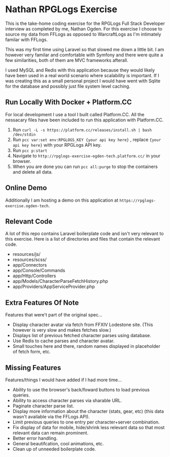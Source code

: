 # Nathan RPGLogs Exercise

This is the take-home coding exercise for the RPGLogs Full Stack Developer interview as completed by me, Nathan Ogden.
For this exercise I choose to source my data from FFLogs as opposed to WarcraftLogs as I'm intimately familar with FFLogs.

This was my first time using Laravel so that slowed me down a little bit. I am however very familar and comfortable with Symfony and there were quite a few similarities, both of them are MVC frameworks afterall.

I used MySQL and Redis with this application because they would likely have been used in a real world scenario where scalability is important. If I was creating this as a small personal project I would have went with Sqlite for the database and possibly just file system level caching.


## Run Locally With Docker + Platform.CC

For local development I use a tool I built called Platform.CC. All the nessacary files have been included to run this application with Platform.CC.

1. Run `curl -L -s https://platform.cc/releases/install.sh | bash /dev/stdin`
2. Run `pcc var:set env:RPGLOGS_KEY {your api key here}` , replace `{your api key here}` with your RPGLogs API key.
3. Run `pcc p:start`
4. Navigate to `http://rpglogs-exercise-ogden-tech.platform.cc/` in your browser.
5. When you are done you can run `pcc all:purge` to stop the containers and delete all data.


## Online Demo

Additionally I am hosting a demo on this application at `https://rpglogs-exercise.ogden-tech`.


## Relevant Code

A lot of this repo contains Laravel boilerplate code and isn't very relevant to this exercise. Here is a list of directories and files that contain the relevant code.

- resources/js/
- resources/scss/
- app/Connectors
- app/Console/Commands
- app/Http/Controllers
- app/Models/CharacterParseFetchHistory.php
- app/Providers/AppServiceProvider.php


## Extra Features Of Note

Features that were't part of the original spec...

- Display character avatar via fetch from FFXIV Lodestone site. (This however is very slow and makes fetches slow.)
- Displays list of previous fetched character parses using database.
- Use Redis to cache parses and character avatar.
- Small touches here and there, random names displayed in placeholder of fetch form, etc.


## Missing Features

Features/things I would have added if I had more time...

- Ability to use the browser's back/foward buttons to load previous queries.
- Ability to access character parses via sharable URL.
- Paginate character parse list.
- Display more information about the character (stats, gear, etc) (this data wasn't available via the FFLogs API).
- Limit previous queries to one entry per character+server combination.
- Fix display of data for mobile, hide/shrink less relevant data so that most relevant data can remain prominent.
- Better error handling.
- General beautifcation, cool animations, etc.
- Clean up of unneeded boilerplate code.